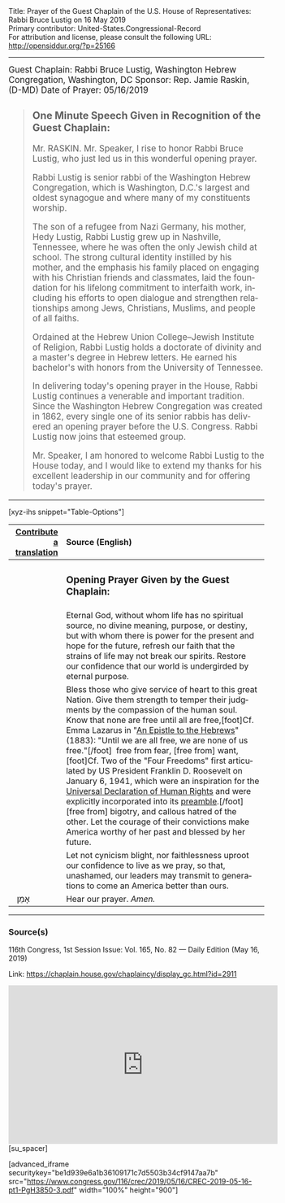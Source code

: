 <html>
<head></head>
<body>
Title: Prayer of the Guest Chaplain of the U.S. House of Representatives: Rabbi Bruce Lustig on 16 May 2019<br />
Primary contributor: United-States.Congressional-Record<br />
For attribution and license, please consult the following URL: <a href="http://opensiddur.org/?p=25166">http://opensiddur.org/?p=25166</a>
<p />
<hr />

<div class="english" lang="en" style="font-size:1.2em;">
Guest Chaplain: Rabbi Bruce Lustig, Washington Hebrew Congregation, Washington, DC
Sponsor: Rep. Jamie Raskin, (D-MD)
Date of Prayer: 05/16/2019

<blockquote>
<h3>One Minute Speech Given in Recognition of the Guest Chaplain:</h3>

Mr. RASKIN. Mr. Speaker, I rise to honor Rabbi Bruce Lustig, who just led us in this wonderful opening prayer.

Rabbi Lustig is senior rabbi of the Washington Hebrew Congregation, which is Washington, D.C.'s largest and oldest synagogue and where many of my constituents worship.

The son of a refugee from Nazi Germany, his mother, Hedy Lustig, Rabbi Lustig grew up in Nashville, Tennessee, where he was often the only Jewish child at school. The strong cultural identity instilled by his mother, and the emphasis his family placed on engaging with his Christian friends and classmates, laid the foundation for his lifelong commitment to interfaith work, including his efforts to open dialogue and strengthen relationships among Jews, Christians, Muslims, and people of all faiths.

Ordained at the Hebrew Union College–Jewish Institute of Religion, Rabbi Lustig holds a doctorate of divinity and a master's degree in Hebrew letters. He earned his bachelor's with honors from the University of Tennessee.

In delivering today's opening prayer in the House, Rabbi Lustig continues a venerable and important tradition. Since the Washington Hebrew Congregation was created in 1862, every single one of its senior rabbis has delivered an opening prayer before the U.S. Congress. Rabbi Lustig now joins that esteemed group.

Mr. Speaker, I am honored to welcome Rabbi Lustig to the House today, and I would like to extend my thanks for his excellent leadership in our community and for offering today's prayer.
</blockquote>
</div>

<hr />

[xyz-ihs snippet="Table-Options"]<table style="margin-left: auto; margin-right: auto;" class="draggable">
<thead><tr><th id="x" style="text-align: right;"><a href="/translate/" target="_blank" rel="noopener">Contribute a translation</a></th><th style="text-align: left;">Source (English)</th></tr></thead>
<tbody>
<tr><td style="vertical-align:top;">
<div class="liturgy" lang="he">

</span></div></td>
 
<td style="vertical-align:top;">
<div class="english" lang="en">
<h3>Opening Prayer Given by the Guest Chaplain:</h3>
</div></td></tr>


<tr><td style="vertical-align:top;">
<div class="liturgy" lang="he">

</span></div></td>
 
<td style="vertical-align:top;">
<div class="english" lang="en">
Eternal God, 
without whom life has no spiritual source, 
no divine meaning, purpose, or destiny, 
but with whom there is power for the present 
and hope for the future,
refresh our faith 
that the strains of life 
may not break our spirits. 
Restore our confidence 
that our world is undergirded by eternal purpose.
</div></td></tr>


<tr><td style="vertical-align:top;">
<div class="liturgy" lang="he">

</span></div></td>
 
<td style="vertical-align:top;">
<div class="english" lang="en">
Bless those who give service of heart to this great Nation. 
Give them strength to temper their judgments 
by the compassion of the human soul. 
Know that none are free until all are free,[foot]Cf. Emma Lazarus in "<a href="https://jwa.org/media/quote-from-epistle-to-hebrews">An Epistle to the Hebrews</a>" (1883): "Until we are all free, we are none of us free."[/foot]&nbsp; 
free from fear, 
[free from] want,[foot]Cf. Two of the "Four Freedoms" first articulated by US President Franklin D. Roosevelt on January 6, 1941, which were an inspiration for the <a href="http://www.un.org/en/documents/udhr/">Universal Declaration of Human Rights</a> and were explicitly incorporated into its <a href="http://www.un.org/en/documents/udhr/index.shtml#ap">preamble</a>.[/foot]&nbsp; 
[free from] bigotry, and callous hatred of the other. 
Let the courage of their convictions 
make America worthy of her past 
and blessed by her future.
</div></td></tr>


<tr><td style="vertical-align:top;">
<div class="liturgy" lang="he">

</span></div></td>
 
<td style="vertical-align:top;">
<div class="english" lang="en">
Let not cynicism blight, 
nor faithlessness uproot 
our confidence to live as we pray, 
so that, unashamed, 
our leaders may transmit 
to generations to come 
an America better than ours.
</div></td></tr>


<tr><td style="vertical-align:top;">
<div class="liturgy" lang="he">
&nbsp;
אָמֵן׃
</span></div></td>
 
<td style="vertical-align:top;">
<div class="english" lang="en">
Hear our prayer. 
<em>Amen.</em>
</div></td></tr>
</tbody></table>

<hr />

<h3>Source(s)</h3>

116th Congress, 1st Session
Issue: Vol. 165, No. 82 — Daily Edition (May 16, 2019)

Link: <a href="https://chaplain.house.gov/chaplaincy/display_gc.html?id=2911">https://chaplain.house.gov/chaplaincy/display_gc.html?id=2911</a>

<iframe width=530 height=312 src='https://www.c-span.org/video/standalone/?c4798029/rabbi-bruce-lustig-washington-hebrew-congregation-washington-dc' allowfullscreen='allowfullscreen' frameborder=0></iframe>[su_spacer]

[advanced_iframe securitykey="be1d939e6a1b36109171c7d5503b34cf9147aa7b" src="https://www.congress.gov/116/crec/2019/05/16/CREC-2019-05-16-pt1-PgH3850-3.pdf" width="100%" height="900"]
</body>
</html>